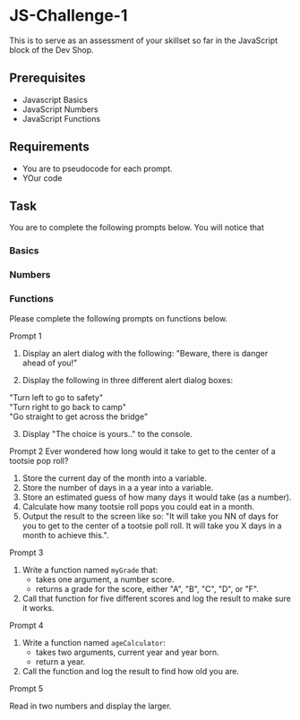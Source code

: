 # JS-Challenge-1

This is to serve as an assessment of your skillset so far in the JavaScript block of the Dev Shop. 

## Prerequisites 
- Javascript Basics
- JavaScript Numbers
- JavaScript Functions

## Requirements
- You are to pseudocode for each prompt.
- YOur code

## Task 
You are to complete the following prompts below. You will notice that 


### Basics



### Numbers


### Functions 

Please complete the following prompts on functions below.

Prompt 1  

1. Display an alert dialog with the following: "Beware, there is danger ahead of you!"

2. Display the following in three different alert dialog boxes:

"Turn left to go to safety"
<br>
"Turn right to go back to camp"
<br>
"Go straight to get across the bridge"

3. Display "The choice is yours.." to the console.



Prompt 2
Ever wondered how long would it take to get to the center of a tootsie pop roll? 

1. Store the current day of the month into a variable.
2. Store the number of days in a a year into a variable.
3. Store an estimated guess of how many days it would take (as a number).
4. Calculate how many tootsie roll pops you could eat in a month.
5. Output the result to the screen like so: "It will take you NN of days for you to get to the center of a tootsie poll roll. It will take you X days in a month to achieve this.".


Prompt 3

1. Write a function named ``myGrade`` that:
   - takes one argument, a number score.
   - returns a grade for the score, either "A", "B", "C", "D", or "F".
2. Call that function for five different scores and log the result to make sure it works.

Prompt 4

1. Write a function named ``ageCalculator``:
   - takes two arguments, current year and year born.
   - return a year.
2. Call the function and log the result to find how old you are.


Prompt 5

Read in two numbers and display the larger.

